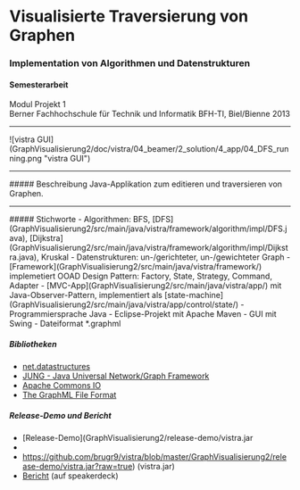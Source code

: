 # Visualisierte Traversierung von Graphen
### Implementation von Algorithmen und Datenstrukturen

#### Semesterarbeit

Modul Projekt 1<br>
Berner Fachhochschule für Technik und Informatik BFH-TI, Biel/Bienne 2013
<hr>
![vistra GUI](GraphVisualisierung2/doc/vistra/04_beamer/2_solution/4_app/04_DFS_running.png "vistra GUI")
<hr>
##### Beschreibung
Java-Applikation zum editieren und traversieren von Graphen.
<hr>
##### Stichworte
- Algorithmen: BFS, [DFS](GraphVisualisierung2/src/main/java/vistra/framework/algorithm/impl/DFS.java), [Dijkstra](GraphVisualisierung2/src/main/java/vistra/framework/algorithm/impl/Dijkstra.java), Kruskal
- Datenstrukturen: un-/gerichteter, un-/gewichteter Graph
- [Framework](GraphVisualisierung2/src/main/java/vistra/framework/) implemetiert OOAD Design Pattern: Factory, State, Strategy, Command, Adapter
- [MVC-App](GraphVisualisierung2/src/main/java/vistra/app/) mit Java-Observer-Pattern, implementiert als [state-machine](GraphVisualisierung2/src/main/java/vistra/app/control/state/)
- Programmiersprache Java
- Eclipse-Projekt mit Apache Maven
- GUI mit Swing
- Dateiformat *.graphml

##### Bibliotheken
- <a target="_blank" href="http://net3.datastructures.net/">net.datastructures</a>
- <a target="_blank" href="http://jung.sourceforge.net/">JUNG - Java Universal Network/Graph Framework</a>
- <a target="_blank" href="http://commons.apache.org/proper/commons-io/">Apache Commons IO</a>
- <a target="_blank" href="http://graphml.graphdrawing.org/">The GraphML File Format</a>

##### Release-Demo und Bericht
- [Release-Demo](GraphVisualisierung2/release-demo/vistra.jar
- 
- https://github.com/brugr9/vistra/blob/master/GraphVisualisierung2/release-demo/vistra.jar?raw=true) (vistra.jar)
- <a target="_blank" href="https://speakerdeck.com/brugr9/visualisierte-traversierung-von-graphen-bericht">Bericht</a> (auf speakerdeck)
